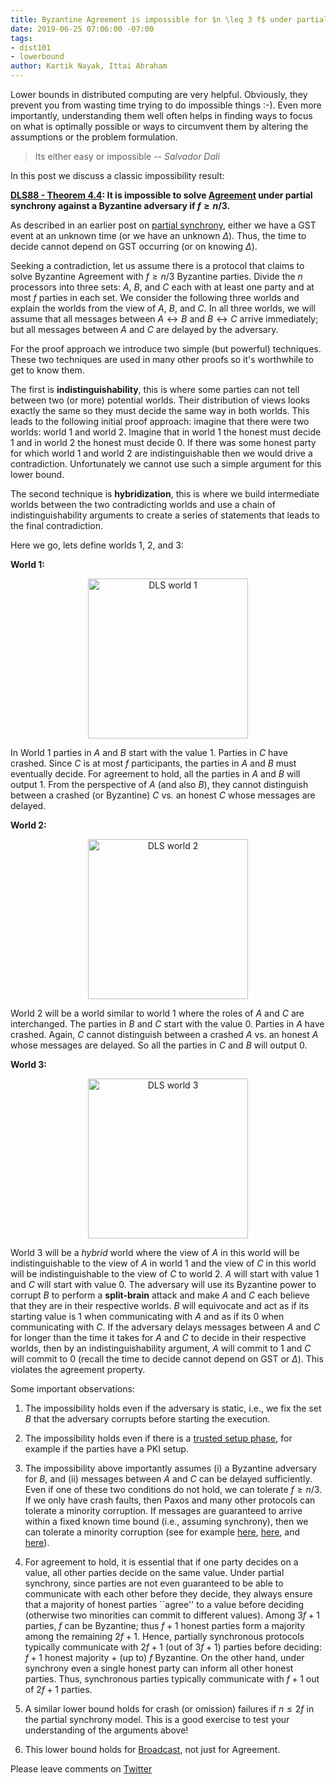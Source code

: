 ```yaml
---
title: Byzantine Agreement is impossible for $n \leq 3 f$ under partial synchrony
date: 2019-06-25 07:06:00 -07:00
tags:
- dist101
- lowerbound
author: Kartik Nayak, Ittai Abraham
---
```


Lower bounds in distributed computing are very helpful. Obviously, they prevent you from wasting time trying to do impossible things :-). Even more importantly, understanding them well often helps in finding ways to focus on what is optimally possible or ways to circumvent them by altering the assumptions or the problem formulation.


> Its either easy or impossible
> -- <cite>Salvador Dali</cite>

In this post we discuss a classic impossibility result:

**[DLS88 - Theorem 4.4](https://groups.csail.mit.edu/tds/papers/Lynch/jacm88.pdf): It is impossible to solve  [Agreement](https://ittaiab.github.io/2019-06-27-defining-consensus/) under partial synchrony against a Byzantine adversary if $f \geq n/3$.**


As described in an earlier post on [partial synchrony](https://ittaiab.github.io/2019-06-01-2019-5-31-models/), either we have a GST event at an unknown time (or we have an unknown $\Delta$). Thus, the time to decide cannot depend on GST occurring  (or on knowing $\Delta$). 

Seeking a contradiction, let us assume there is a protocol that claims to solve Byzantine Agreement with $f \geq n/3$ Byzantine parties. Divide the $n$ processors into three sets: $A$, $B$, and $C$ each with at least one party and at most $f$ parties in each set. We consider the following three worlds and explain the worlds from the view of $A$, $B$, and $C$. In all three worlds, we will assume that all messages between $A \longleftrightarrow B$ and $B \longleftrightarrow C$ arrive immediately; but all messages between $A$ and $C$ are delayed by the adversary.

For the proof approach we introduce two simple (but powerful) techniques. These two techniques are used in many other proofs so it's worthwhile to get to know them.

The first is **indistinguishability**, this is where some parties can not tell between two (or more) potential worlds. Their distribution of views looks exactly the same so they must decide the same way in both worlds. This leads to the following initial proof approach: imagine that there were two worlds: world 1 and world 2. Imagine that in world 1 the honest must decide 1 and in world 2 the honest must decide 0. If there was some honest party for which world 1 and world 2 are indistinguishable then we would drive a contradiction.  Unfortunately we cannot use such a simple argument for this lower bound.

The second technique is **hybridization**,  this is where we build intermediate worlds between the two contradicting worlds and use a chain of indistinguishability arguments to create a series of statements that leads to the final contradiction. 

Here we go, lets define worlds 1, 2, and 3:

**World 1:**
<p align="center">
  <img src="/uploads/dls-world1.jpg" width="256" title="DLS world 1">
</p>

In World 1 parties in $A$ and $B$ start with the value 1. Parties in $C$ have crashed. Since $C$ is at most $f$ participants, the parties in $A$ and $B$ must eventually decide. For agreement to hold, all the parties in $A$ and $B$ will output 1. From the perspective of $A$ (and also $B$), they cannot distinguish between a crashed (or Byzantine) $C$ vs. an honest $C$ whose messages are delayed.

**World 2:**
<p align="center">
  <img src="/uploads/dls-world2.jpg" width="256" title="DLS world 2">
</p>

World 2 will be a world similar to world 1 where the roles of $A$ and $C$ are interchanged. The parties in $B$ and $C$  start with the value 0.  Parties in $A$ have crashed. Again, $C$ cannot distinguish between a crashed $A$ vs. an honest $A$ whose messages are delayed. So all the parties in $C$ and $B$ will output 0.


**World 3:**
<p align="center">
  <img src="/uploads/dls-world3.jpg" width="256" title="DLS world 3">
</p>


World 3 will be a *hybrid* world where the view of $A$ in this world will be indistinguishable to the view of $A$ in world 1 and the view of $C$ in this world will be indistinguishable to the view of $C$ to world 2. $A$ will start with value 1 and $C$ will start with value 0. The adversary will use its Byzantine power to corrupt $B$ to perform a **split-brain** attack  and make $A$ and $C$ each believe that they are in their respective worlds. $B$ will equivocate and act as if its starting value is 1 when communicating with $A$ and as if its 0 when communicating with $C$. If the adversary delays messages between $A$ and $C$ for longer than the time it takes for $A$ and $C$ to decide in their respective worlds, then by an indistinguishability argument, $A$ will commit to 1 and $C$ will commit to 0 (recall the time to decide cannot depend on GST or $\Delta$). This violates the agreement property.


Some important observations:
1. The impossibility holds even if the adversary is static, i.e., we fix the set $B$ that the adversary corrupts before starting the execution.
    
2. The impossibility holds even if there is a [trusted setup phase](https://ittaiab.github.io/2019-07-18-setup-assumptions/), for example if the parties have a PKI setup. 
    
3. The impossibility above importantly assumes (i) a Byzantine adversary for $B$, and (ii) messages between $A$ and $C$ can be delayed sufficiently. Even if one of these two conditions do not hold, we can tolerate $f \geq n/3$. If we only have crash faults, then Paxos and many other protocols can tolerate a minority corruption. If messages are guaranteed to arrive within a fixed known time bound (i.e., assuming synchrony), then we can tolerate a minority corruption (see for example [here](https://eprint.iacr.org/2006/065.pdf), [here](https://eprint.iacr.org/2018/1028.pdf), and [here](https://eprint.iacr.org/2019/270.pdf)).

4. For agreement to hold, it is essential that if one party decides on a value, all other parties decide on the same value. Under partial synchrony, since parties are not even guaranteed to be able to communicate with each other before they decide, they always ensure that a majority of honest parties ``agree'' to a value before deciding (otherwise two minorities can commit to different values). Among $3f+1$ parties, $f$ can be Byzantine; thus $f+1$ honest parties form a majority among the remaining $2f+1$. Hence, partially synchronous protocols typically communicate with $2f+1$ (out of $3f+1$) parties before deciding: $f+1$ honest majority + (up to) $f$ Byzantine. 
On the other hand, under synchrony even a single honest party can inform all other honest parties. Thus, synchronous parties typically communicate with $f+1$ out of $2f+1$ parties.
    
5. A similar lower bound holds for crash (or omission) failures if $n \leq 2f$ in the partial synchrony model. This is a good exercise to test your understanding of the arguments above!

6. This lower bound holds for [Broadcast](https://decentralizedthoughts.github.io/2019-06-27-defining-consensus/), not just for Agreement.


Please leave comments on [Twitter](https://twitter.com/ittaia/status/1144014000113328129?s=20)
